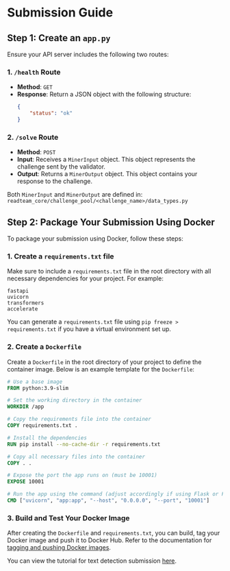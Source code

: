 
# Submission Guide

## Step 1: Create an `app.py`
Ensure your API server includes the following two routes:

### 1. `/health` Route
- **Method**: `GET`
- **Response**: Return a JSON object with the following structure:
  ```json
  {
      "status": "ok"
  }
  ```

### 2. `/solve` Route
- **Method**: `POST`
- **Input**: Receives a `MinerInput` object. This object represents the challenge sent by the validator.
- **Output**: Returns a `MinerOutput` object. This object contains your response to the challenge.

Both `MinerInput` and `MinerOutput` are defined in:  
`readteam_core/challenge_pool/<challenge_name>/data_types.py`


## Step 2: Package Your Submission Using Docker

To package your submission using Docker, follow these steps:

### 1. Create a `requirements.txt` file
Make sure to include a `requirements.txt` file in the root directory with all necessary dependencies for your project. For example:

```text
fastapi
uvicorn
transformers
accelerate
```

You can generate a `requirements.txt` file using `pip freeze > requirements.txt` if you have a virtual environment set up.

### 2. Create a `Dockerfile`
Create a `Dockerfile` in the root directory of your project to define the container image. Below is an example template for the `Dockerfile`:

```Dockerfile
# Use a base image
FROM python:3.9-slim

# Set the working directory in the container
WORKDIR /app

# Copy the requirements file into the container
COPY requirements.txt .

# Install the dependencies
RUN pip install --no-cache-dir -r requirements.txt

# Copy all necessary files into the container
COPY . .

# Expose the port the app runs on (must be 10001)
EXPOSE 10001

# Run the app using the command (adjust accordingly if using Flask or FastAPI)
CMD ["uvicorn", "app:app", "--host", "0.0.0.0", "--port", "10001"]
```



### 3. Build and Test Your Docker Image
After creating the `Dockerfile` and `requirements.txt`, you can build, tag your Docker image and push it to Docker Hub. Refer to the documentation for [tagging and pushing Docker images](docker.md).


You can view the tutorial for text detection submission [here](template/text_detection.md).





